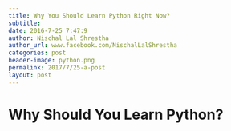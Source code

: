 ```yaml
---
title: Why You Should Learn Python Right Now?
subtitle: 
date: 2016-7-25 7:47:9
author: Nischal Lal Shrestha
author_url: www.facebook.com/NischalLalShrestha
categories: post
header-image: python.png
permalink: 2017/7/25-a-post
layout: post
---
```


# Why Should You Learn Python?
